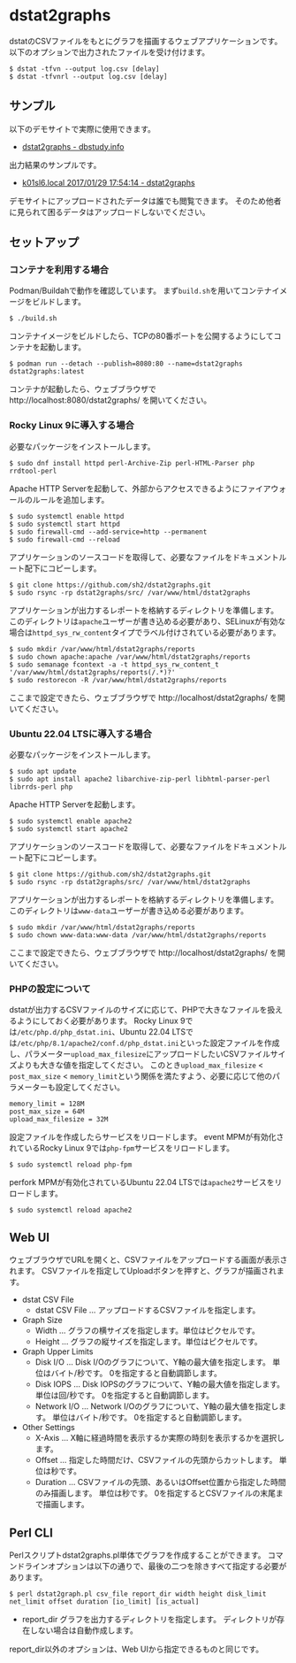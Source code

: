 # dstat2graphs

dstatのCSVファイルをもとにグラフを描画するウェブアプリケーションです。
以下のオプションで出力されたファイルを受け付けます。

    $ dstat -tfvn --output log.csv [delay]
    $ dstat -tfvnrl --output log.csv [delay]

## サンプル

以下のデモサイトで実際に使用できます。

- [dstat2graphs - dbstudy.info](https://dbstudy.info/dstat2graphs/)

出力結果のサンプルです。

- [k01sl6.local 2017/01/29 17:54:14 - dstat2graphs](https://dbstudy.info/dstat2graphs/reports/20170129-190238_KRmlSfIV/)

デモサイトにアップロードされたデータは誰でも閲覧できます。
そのため他者に見られて困るデータはアップロードしないでください。

## セットアップ

### コンテナを利用する場合

Podman/Buildahで動作を確認しています。
まず`build.sh`を用いてコンテナイメージをビルドします。

    $ ./build.sh

コンテナイメージをビルドしたら、TCPの80番ポートを公開するようにしてコンテナを起動します。

    $ podman run --detach --publish=8080:80 --name=dstat2graphs dstat2graphs:latest

コンテナが起動したら、ウェブブラウザで http://localhost:8080/dstat2graphs/ を開いてください。

### Rocky Linux 9に導入する場合

必要なパッケージをインストールします。

    $ sudo dnf install httpd perl-Archive-Zip perl-HTML-Parser php rrdtool-perl

Apache HTTP Serverを起動して、外部からアクセスできるようにファイアウォールのルールを追加します。

    $ sudo systemctl enable httpd
    $ sudo systemctl start httpd
    $ sudo firewall-cmd --add-service=http --permanent
    $ sudo firewall-cmd --reload

アプリケーションのソースコードを取得して、必要なファイルをドキュメントルート配下にコピーします。

    $ git clone https://github.com/sh2/dstat2graphs.git
    $ sudo rsync -rp dstat2graphs/src/ /var/www/html/dstat2graphs

アプリケーションが出力するレポートを格納するディレクトリを準備します。
このディレクトリは`apache`ユーザーが書き込める必要があり、SELinuxが有効な場合は`httpd_sys_rw_content`タイプでラベル付けされている必要があります。

    $ sudo mkdir /var/www/html/dstat2graphs/reports
    $ sudo chown apache:apache /var/www/html/dstat2graphs/reports
    $ sudo semanage fcontext -a -t httpd_sys_rw_content_t '/var/www/html/dstat2graphs/reports(/.*)?'
    $ sudo restorecon -R /var/www/html/dstat2graphs/reports

ここまで設定できたら、ウェブブラウザで http://localhost/dstat2graphs/ を開いてください。

### Ubuntu 22.04 LTSに導入する場合

必要なパッケージをインストールします。

    $ sudo apt update
    $ sudo apt install apache2 libarchive-zip-perl libhtml-parser-perl librrds-perl php

Apache HTTP Serverを起動します。

    $ sudo systemctl enable apache2
    $ sudo systemctl start apache2

アプリケーションのソースコードを取得して、必要なファイルをドキュメントルート配下にコピーします。

    $ git clone https://github.com/sh2/dstat2graphs.git
    $ sudo rsync -rp dstat2graphs/src/ /var/www/html/dstat2graphs

アプリケーションが出力するレポートを格納するディレクトリを準備します。
このディレクトリは`www-data`ユーザーが書き込める必要があります。

    $ sudo mkdir /var/www/html/dstat2graphs/reports
    $ sudo chown www-data:www-data /var/www/html/dstat2graphs/reports

ここまで設定できたら、ウェブブラウザで http://localhost/dstat2graphs/ を開いてください。

### PHPの設定について

dstatが出力するCSVファイルのサイズに応じて、PHPで大きなファイルを扱えるようにしておく必要があります。
Rocky Linux 9では`/etc/php.d/php_dstat.ini`、Ubuntu 22.04 LTSでは`/etc/php/8.1/apache2/conf.d/php_dstat.ini`といった設定ファイルを作成し、パラメーター`upload_max_filesize`にアップロードしたいCSVファイルサイズよりも大きな値を指定してください。
このとき`upload_max_filesize` < `post_max_size` < `memory_limit`という関係を満たすよう、必要に応じて他のパラメーターも設定してください。

    memory_limit = 128M
    post_max_size = 64M
    upload_max_filesize = 32M

設定ファイルを作成したらサービスをリロードします。
event MPMが有効化されているRocky Linux 9では`php-fpm`サービスをリロードします。

    $ sudo systemctl reload php-fpm

perfork MPMが有効化されているUbuntu 22.04 LTSでは`apache2`サービスをリロードします。

    $ sudo systemctl reload apache2

## Web UI

ウェブブラウザでURLを開くと、CSVファイルをアップロードする画面が表示されます。
CSVファイルを指定してUploadボタンを押すと、グラフが描画されます。

- dstat CSV File
    - dstat CSV File … アップロードするCSVファイルを指定します。
- Graph Size
    - Width … グラフの横サイズを指定します。単位はピクセルです。
    - Height … グラフの縦サイズを指定します。単位はピクセルです。
- Graph Upper Limits
    - Disk I/O … Disk I/Oのグラフについて、Y軸の最大値を指定します。
      単位はバイト/秒です。
      0を指定すると自動調節します。
    - Disk IOPS … Disk IOPSのグラフについて、Y軸の最大値を指定します。
      単位は回/秒です。
      0を指定すると自動調節します。
    - Network I/O … Network I/Oのグラフについて、Y軸の最大値を指定します。
      単位はバイト/秒です。
      0を指定すると自動調節します。
- Other Settings
    - X-Axis … X軸に経過時間を表示するか実際の時刻を表示するかを選択します。
    - Offset … 指定した時間だけ、CSVファイルの先頭からカットします。
      単位は秒です。
    - Duration … CSVファイルの先頭、あるいはOffset位置から指定した時間のみ描画します。
      単位は秒です。
      0を指定するとCSVファイルの末尾まで描画します。

## Perl CLI

Perlスクリプトdstat2graphs.pl単体でグラフを作成することができます。
コマンドラインオプションは以下の通りで、最後の二つを除きすべて指定する必要があります。

    $ perl dstat2graph.pl csv_file report_dir width height disk_limit net_limit offset duration [io_limit] [is_actual]

- report_dir グラフを出力するディレクトリを指定します。
  ディレクトリが存在しない場合は自動作成します。

report_dir以外のオプションは、Web UIから指定できるものと同じです。
